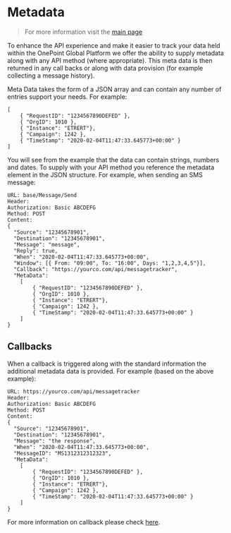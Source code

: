 # Metadata

> For more information visit the [main page](../README.md)

To enhance the API experience and make it easier to track your data held within the OnePoint Global Platform we offer the ability to supply metadata along with any API method (where appropriate). This meta data is then returned in any call backs or along with data provision (for example collecting a message history).

Meta Data takes the form of a JSON array and can contain any number of entries support your needs. For example:
```
[
    { "RequestID": "1234567890DEFED" },
    { "OrgID": 1010 },
    { "Instance": "ETRERT"},
    { "Campaign": 1242 },
    { "TimeStamp": "2020-02-04T11:47:33.645773+00:00" }
]
```

You will see from the example that the data can contain strings, numbers and dates. To supply with your API method you reference the metadata element in the JSON structure. For example, when sending an SMS message:
```
URL: base/Message/Send
Header:
Authorization: Basic ABCDEFG
Method: POST
Content:
{
  "Source": "12345678901",
  "Destination": "12345678901",
  "Message": "message",
  "Reply": true,
  "When": "2020-02-04T11:47:33.645773+00:00",
  "Window": [{ From: "09:00", To: "16:00", Days: "1,2,3,4,5"}],
  "Callback": "https://yourco.com/api/messagetracker",
  "MetaData": 
    [
        { "RequestID": "1234567890DEFED" },
        { "OrgID": 1010 },
        { "Instance": "ETRERT"},
        { "Campaign": 1242 },
        { "TimeStamp": "2020-02-04T11:47:33.645773+00:00" }
    ]
}
```

## Callbacks
When a callback is triggered along with the standard information the additional metadata data is provided. For example (based on the above example):
```
URL: https://yourco.com/api/messagetracker
Header:
Authorization: Basic ABCDEFG
Method: POST
Content:
{
  "Source": "12345678901",
  "Destination": "12345678901",
  "Message": "the response",
  "When": "2020-02-04T11:47:33.645773+00:00",
  "MessageID": "MS1312312312323",
  "MetaData": 
    [
        { "RequestID": "1234567890DEFED" },
        { "OrgID": 1010 },
        { "Instance": "ETRERT"},
        { "Campaign": 1242 },
        { "TimeStamp": "2020-02-04T11:47:33.645773+00:00" }
    ]
}

```
For more information on callback please check [here](Callbacks.md).